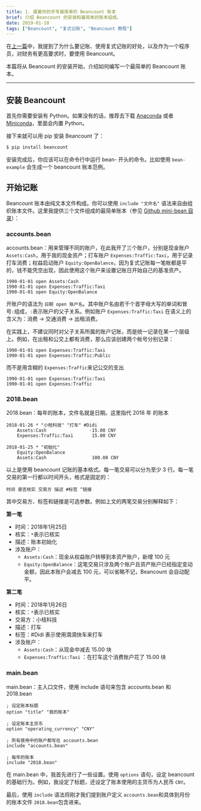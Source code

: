 ```yaml
---
title: 1. 握着你的手写最简单的 Beancount 账本
brief: 介绍 Beancount 的安装和最简单的账本组成。
date: 2019-01-10
tags: ["Beancount", "复式记账", "Beancount 教程"]
---
```


在[上一篇](beancount-tutorial-0)中，我提到了为什么要记账、使用复式记账的好处，以及作为一个程序员，对财务有更高要求时，要使用 Beancount。

本篇将从 Beancount 的安装开始，介绍如何编写一个最简单的 Beancount 账本。

---

## 安装 Beancount

首先你需要安装有 Python。如果没有的话，推荐去下载 [Anaconda](https://www.anaconda.com/downloads) 或者 [Miniconda](https://conda.io/miniconda.html)，里面会内置 Python。

接下来就可以用 pip 安装 Beancount 了：

```bash
$ pip install beancount
```

安装完成后，你应该可以在命令行中运行 bean- 开头的命令。比如使用 `bean-example` 会生成一个 beancount 账本范例。

## 开始记账

Beancount 账本由纯文本文件构成。你可以使用 `include "文件名"` 语法来自由组织账本文件。这里我提供三个文件组成的最简单账本（参见 [Github mini-bean 目录](https://github.com/lyricat/beancount-tutorial/)）：

### accounts.bean

accounts.bean：用来管理不同的账户，在此我开了三个账户，分别是现金账户 `Assets:Cash`，用于我的现金资产；打车账户 `Expenses:Traffic:Taxi`，用于记录打车消费；权益启动账户 `Equity:OpenBalance`，因为复式记账每一笔帐都是平的，钱不能凭空出现，因此使用这个账户来设置记账日开始自己的基准资产。

```beancount
1990-01-01 open Assets:Cash
1990-01-01 open Expenses:Traffic:Taxi
1990-01-01 open Equity:OpenBalance
```

开账户的语法为 `日期 open 账户名`。其中账户名由若干个首字母大写的单词和冒号`:`组成，`:`表示账户的父子关系。例如账户 `Expenses:Traffic:Taxi` 在语义上的含义为：消费 -> 交通消费 -> 出租消费。

在实践上，不建议同时对父子关系所属的账户记账，而是统一记录在某一个层级上。例如，在出租和公交上都有消费，那么应该创建两个帐号分别记录：

```beancount
1990-01-01 open Expenses:Traffic:Taxi
1990-01-01 open Expenses:Traffic:Public
```

而不是用含糊的 `Expenses:Traffic`来记公交的支出

```beancount
1990-01-01 open Expenses:Traffic:Taxi
1990-01-01 open Expenses:Traffic
```

### 2018.bean 

2018.bean：每年的账本，文件名就是日期。这里指代 2018 年 的账本

```beancount
2018-01-26 * "小桔科技" "打车" #Didi
    Assets:Cash			       -15.00 CNY
    Expenses:Traffic:Taxi       15.00 CNY

2018-01-25 * "初始化"
    Equity:OpenBalance			
    Assets:Cash			        100.00 CNY
```

以上是使用 beancount 记账的基本格式。每一笔交易可以分为至少 3 行。每一笔交易的第一行都以时间开头，格式是固定的：

```beancount
时间 是否核实 交易方 描述 #标签 ^链接
```

其中交易方、标签和链接是可选参数。例如上文的两笔交易分别解释如下：

**第一笔**

- 时间：2018年1月25日
- 核实：`*`表示已核实
- 描述：账本初始化
- 涉及账户：
  - `Assets:Cash`：现金从权益账户转移到本资产账户，新增 100 元
  - `Equity:OpenBalance`：这笔交易只涉及两个账户且资产账户已经指定变动金额，因此本账户会减去 100 元，可以省略不记，Beancount 会自动配平。

**第二笔**

- 时间：2018年1月26日
- 核实：`*`表示已核实
- 交易方：小桔科技
- 描述：打车
- 标签：#Didi 表示使用滴滴快车来打车
- 涉及账户：
  - `Assets:Cash`：从现金中减去 15.00 块
  - `Expenses:Traffic:Taxi` ：在打车这个消费账户花了 15.00 块

### main.bean

main.bean：主入口文件，使用 include 语句来包含 accounts.bean 和 2018.bean

```beancount
; 设定账本标题
option "title" "我的账本"

; 设定账本主货币
option "operating_currency" "CNY"

; 所有使用中的账户都写在 accounts.bean
include "accounts.bean"

; 每年的账本
include "2018.bean"
```

在 main.bean 中，我首先进行了一些设置。使用 `options` 语句，设定 beancount 的基础行为。例如，我设定了标题，还设定了账本使用的主货币为人民币 `CNY`。

最后，使用 `include` 语法将刚才我们提到账户定义 `accounts.bean`和具体到月份的账本文件 `2018.bean`包含进来。

